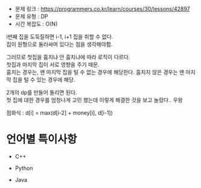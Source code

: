 * 문제 링크 : https://programmers.co.kr/learn/courses/30/lessons/42897
* 문제 유형 : DP
* 시간 복잡도 : O(N)

i번째 집을 도둑질하면 i-1, i+1 집을 취할 수 없다.  
집이 원형으로 둘러싸여 있다는 점을 생각해야함.  

그러므로 첫집을 훔치냐 안 훔치냐에 따라 로직이 다르다.  
첫집과 마지막 집이 서로 영향을 주기 때문.  
훔치는 경우는, 맨 마지막 집을 털 수 없는 경우에 해당한다.
훔치지 않은 경우는 맨 마지막 집을 털 수 있는 경우에 해당.  

2개의 dp를 만들어 돌리면 된다.  
첫 집에 대한 경우를 엄청나게 고민 했는데 이렇게 해결한 것을 보고 놀랐다.. 우왕  

점화식 : d[i] = max(d[i-2] + money[i], d[i-1])

# 언어별 특이사항

- C++

- Python

- Java

